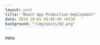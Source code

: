 ```yaml
---
layout: post
title: "React App Production Deployment"
date: 2019-10-01 00:00:00 +0530
background: "/img/posts/02.png"
---
```


Intro

<!-- {% graphviz %}
digraph {
node [shape=circle, style=filled];
S [fillcolor=green];
A [fillcolor=yellow];
B [fillcolor=yellow];
C [fillcolor=yellow];
D [shape=doublecircle, fillcolor=green];
S -> A [label=a];
S -> B [label=b];
A -> D [label=c];
B -> D [label=d];
}
{% endgraphviz %} -->
